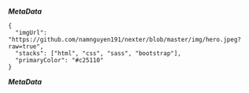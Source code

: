 ***MetaData***
```
{
  "imgUrl": "https://github.com/namnguyen191/nexter/blob/master/img/hero.jpeg?raw=true",
  "stacks": ["html", "css", "sass", "bootstrap"],
  "primaryColor": "#c25110"
}
```
***MetaData***
